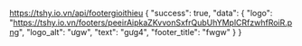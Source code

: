 https://tshy.io.vn/api/footergioithieu
{
  "success": true,
  "data": {
    "logo": "https://tshy.io.vn/footers/peeirAipkaZKvvonSxfrQubUhYMplCRfzwhfRoiR.png",
    "logo_alt": "ưgw",
    "text": "gưg4",
    "footer_title": "fwgw"
  }
}